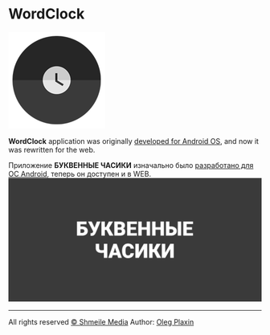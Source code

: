 # WordClock
![WordClock Logo](/img/wordclock192.png)

**WordClock** application was originally [developed for Android OS](https://play.google.com/store/apps/details?id=ru.shmeile.wordclock2), and now it was rewritten for the web.

Приложение **БУКВЕННЫЕ ЧАСИКИ** изначально было [разработано для ОС Android](https://play.google.com/store/apps/details?id=ru.shmeile.wordclock2), теперь он доступен и в WEB.
![WordClock Promo](/img/wordclock.png)
***

All rights reserved [© Shmeile Media](https://github.com/shmeilemedia)
Author: [Oleg Plaxin](https://github.com/plaxin)
